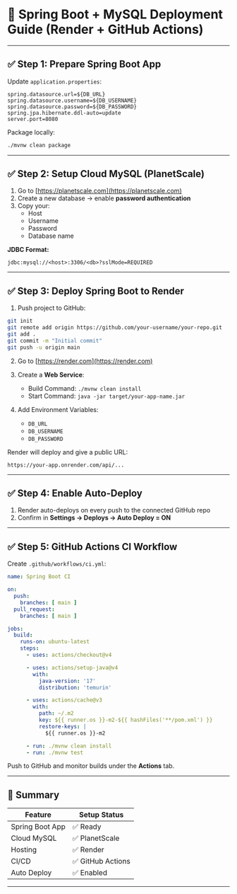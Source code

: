 # 🚀 Spring Boot + MySQL Deployment Guide (Render + GitHub Actions)

---

## ✅ Step 1: Prepare Spring Boot App

Update `application.properties`:

```properties
spring.datasource.url=${DB_URL}
spring.datasource.username=${DB_USERNAME}
spring.datasource.password=${DB_PASSWORD}
spring.jpa.hibernate.ddl-auto=update
server.port=8080
```

Package locally:
```bash
./mvnw clean package
```

---

## ✅ Step 2: Setup Cloud MySQL (PlanetScale)

1. Go to [https://planetscale.com](https://planetscale.com)
2. Create a new database → enable **password authentication**
3. Copy your:
   - Host
   - Username
   - Password
   - Database name

**JDBC Format:**
```properties
jdbc:mysql://<host>:3306/<db>?sslMode=REQUIRED
```

---

## ✅ Step 3: Deploy Spring Boot to Render

1. Push project to GitHub:
```bash
git init
git remote add origin https://github.com/your-username/your-repo.git
git add .
git commit -m "Initial commit"
git push -u origin main
```

2. Go to [https://render.com](https://render.com)
3. Create a **Web Service**:
   - Build Command: `./mvnw clean install`
   - Start Command: `java -jar target/your-app-name.jar`

4. Add Environment Variables:
   - `DB_URL`
   - `DB_USERNAME`
   - `DB_PASSWORD`

Render will deploy and give a public URL:
```
https://your-app.onrender.com/api/...
```

---

## ✅ Step 4: Enable Auto-Deploy

1. Render auto-deploys on every push to the connected GitHub repo
2. Confirm in **Settings → Deploys → Auto Deploy = ON**

---

## ✅ Step 5: GitHub Actions CI Workflow

Create `.github/workflows/ci.yml`:

```yaml
name: Spring Boot CI

on:
  push:
    branches: [ main ]
  pull_request:
    branches: [ main ]

jobs:
  build:
    runs-on: ubuntu-latest
    steps:
      - uses: actions/checkout@v4

      - uses: actions/setup-java@v4
        with:
          java-version: '17'
          distribution: 'temurin'

      - uses: actions/cache@v3
        with:
          path: ~/.m2
          key: ${{ runner.os }}-m2-${{ hashFiles('**/pom.xml') }}
          restore-keys: |
            ${{ runner.os }}-m2

      - run: ./mvnw clean install
      - run: ./mvnw test
```

Push to GitHub and monitor builds under the **Actions** tab.

---

## 🧾 Summary

| Feature         | Setup Status |
|----------------|--------------|
| Spring Boot App | ✅ Ready      |
| Cloud MySQL     | ✅ PlanetScale|
| Hosting         | ✅ Render     |
| CI/CD           | ✅ GitHub Actions |
| Auto Deploy     | ✅ Enabled    |

---

